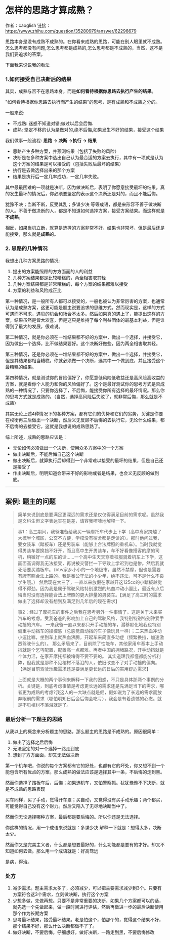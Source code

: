 # 怎样的思路才算成熟？

作者：caoglish
链接：https://www.zhihu.com/question/35280979/answer/62296679


思路本身是没有成熟不成熟的。在你看来成熟的思路，可能在别人眼里就不成熟。怎么思考都没有问题,怎么思考都是成熟的,怎么思考都是不成熟的，当然，这不是我们要追求的答案。

下面我来说说我的看法

### 1.如何接受自己决断后的结果
其实，成熟与否不在思路本身，而是**如何看待根据你思路去执行产生的结果**。

"如何看待根据你思路去执行而产生的结果"的思考，是有成熟和不成熟之分的。

一般来说:
* 不成熟: 迷惑不知道对错;做过以后会后悔.
* 成熟: 坚定不移的认为是做对的,绝不后悔,如果发生不好的结果，接受这个结果

我们做事一般流程: **思路 -> 决断 ->执行 -> 结果**

- 思路产生多种方案，并预测结果（包括了失败的风险）
- 决断是在多种方案中选出自己认为最合适的方案去执行，其中有一项就是认为这个方案的结果是可以接受的（包括失败后最坏的结果）
- 执行是去做选择出来的那个方案
- 结果是执行后一定几率成功，一定几率失败。

其中最最困难的一项就是决断，因为做决断后，表明了你愿意接受最坏的结果。真的发生最坏的情况后，你必须要坚定的表示这个决断还是对的，而且不能后悔。

犹豫不决；当断不断，反受其乱；多谋少决 等等成语，都是来形容不善于做决断的人。不善于做决断的人，都是不知道如何选择方案，接受方案结果。而这样就是**不成熟**。

相反，如果当机立断，就算是选择的方案非常不好，结果也非常坏，但是最后还是能接受，那么就是**成熟**的。

### 2. 思路的几种情况
我想出几种方案思路的情况:
1. 提出的方案能照顾的方方面面的人的利益
2. 几种方案结果都是比较糟糕的，两全相害取其轻
3. 几种方案结果都是非常糟糕的，每个方案的结果都难以接受
4. 方案的利益和风险成正比

第一种情况，是一般所有人都可以接受的，一般也被认为非常厉害的方案，也通常认为是成熟方案，这更可能是题主说要追求的思维方式。然而现实是，这样的方式可遇而不可求，遇见的机会和场合不太多。然后如果真的遇上了，能提出这样的方案，结果虽然是皆大欢喜，但是这只是维持了每个利益团体的最基本利益，但是谁得到了最大的发展，很难说。

第二种情况，就是你必须在一堆结果都不好的方案中，做出一个选择，并接受它，因为做出一个选择，比不做结果要好。这个决断好做些，因为两全相害取其轻。

第三种情况，还是你必须在一堆结果都不好的方案中，做出一个选择，并接受它，但是其结果都相当糟糕，你就必须做一个决断，选其中一个做到底，并且接受这个最糟糕的结果。

第四种情况，就是测试你的冒险偏好了，你愿意低风险低收益还是高风险高收益的方案，就是看你个人能力和你的风险偏好了。这个是最好测试你的思考方式是否成熟的一种情况了，只要你选择了，不后悔，能接受你所有选择的最坏情况。那么你的思考方式就是成熟的。（当然，选择高风险后失败了，就非常后悔，那么就是不成熟）

其实无论上述4种情况下的各种方案，都有它们的优势和它们的劣势，关键是你要在权衡再三后做出一个决断，然后义无反顾不后悔的去执行它，无论什么结果，都不后悔的去接受它，这就是我想说的成熟思路了。

综上所述，成熟的思路应该是：
- 无论如何必须做出一个决断，使用众多方案中的一个方案
- 做出决断后，不能后悔自己这个决断
- 做出决断后，就算执行后却得到一个非常难以接受的最坏的结果，但是自己还是接受了
- 作出决断后，明明知道会带来不好的影响或者是结果，也会义无反顾的做到底。

<hr>

## 案例: 题主的问题
>简单来说到底是要满足更深远的需求还是仅仅得满足目前的需求呢。虽然我是文科生但文字表达实在是差，请容我啰嗦地解释一下。

>事1：高三期间，我爸准备给我买一辆摩托车代步上下学（高中离家跨越了大概半个城区，公交不方便，学校没有宿舍都是走读的）。那时他问过我，要女装车（踏板车）还是男装车（能够上合法牌照的重机车）。当时我就觉得男装车要换挡不好开，而且高中生开男装车，车不好看像搭客的摩的司机，稍微好一点的车的话……一个高中生天天穿着校服骑着机车上下学，这画面高调得我无法接受，再说被交警拦一下导致上学迟到也是惨。然后我就死活要买踏板车。（btw家乡小小的一个地级市，虽然不禁摩，但也是需要有牌有照合法上路的。我是奉公守法的小少年，绝不违法，可不是什么不良学生哦。）
然后现在大三了，一直以来放假在家越开这125cc的小踏板越觉得不得劲。因为我是属于驾驶风格特别激烈的热血冲动小逗比，最近有点后悔当时没有选择能合法上牌照的更大排量的男装车。【满足了高三时的需求做出了选择却没有想到及满足到几年后的现在需求】

>事2：经过了摩托车的事件之后我在思考另外一件事情了。这是关于未来买汽车的考虑。受我爸爸的影响加上自己的驾驶风格，我特别特别特别钟爱手动挡的汽车。
一来我爸一直以来都只开手动挡的车，潜移默化地我也特别偏重手动挡车的操控感（总感觉自动挡的车子像玩具一样）；二来热血冲动小逗比嘛，坐到车上就热血沸腾，开起车来简直多动症（频繁换挡，加速激烈驾驶什么的）。
那么矛盾来了，目前除了性能车，其他家用车基本上手动挡就是个乞丐配置，配置高一点都难。再者中国的拥堵路况，开手动挡就是个体力活，在家开摩托都被堵得不要不要的。
其实道理我都懂都能分析利弊，但我就是那种不见棺材不落泪的人，依旧改变不了对手动挡的偏向。【满足目前驾驶乐趣需求还是要满足更长远的日后的实用舒适需求】

>上面就是大概的两个事例来解释一下我的困惑，不只是具体那两个事例的分析。关键是，到底考虑事情是考虑更长远的需求还是先满足当下的需求，哪者更为成熟的考虑?我这人的一大缺点就是倔，假如说为了长远的需求而放弃眼前的需求（哪怕明知日后会后悔会吃亏），我会是有着遗憾的心态。就是不见棺材不落泪就是了。


###  最后分析一下题主的思路
从我以上的概念来分析题主的思路，那么题主的思路是不成熟的。原因很简单：
1.  做出了选择之后后悔
2.  无法坚定的对一个选择一路走到底
3.  想到了方方面面，却又无法做决断

第一个机车吧，你说的每个方案都有它的好处，也都有它的坏处，你又想不到一个能包含所有优点的方案。那么成熟的做法应该是选择其中一条，不后悔的走到黑。

然而你选择了踏板车后，后悔；如果选机车，又怕警察抓。犹犹豫豫不下决断，就是不成熟的思路表现


买车同样，买了手动，觉得开车累；买自动，又觉得没有买手动乐趣；两个都买，可能觉得自己没有这个财力。然后又陷入了无尽地决断当中了。

然而你无论选择哪种方案，最后都是要后悔的。所以你还是无法选择。

你这样的情况，用一个成语来说就是：多谋少决
解释一下就是：想得太多，决断太少。

然而你又是完美主义者，什么都是想要最好的，什么功能都是要有的才好。却又不知道如何去做。那么用一个成语就是：好高骛远

是病，得治。


###  处方
1. 减少需求。题主需求太多了，必须减少，可以把主要需求减少到3个。只要有方案符合这3个需求，立刻做决断，执行这个方案
2. 少想多做，先做再想。只要不是非常重要的决断，如果几个方案都可以的话，就先选一个先做起来，做一段时间进行评估，然后再做进一步的最后决断使用那个作为长期方案
3. 思考最坏结果，接受最坏结果。老是怕这个，怕那个的，觉得这个结果不好，那个结果不好，那么什么决断都做不了了。
4. 做好决断，不要后悔。仔细想好，做好决断，一路走到黑，不要后悔修改
